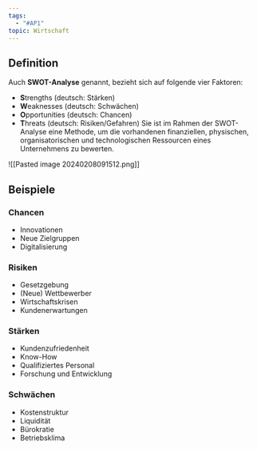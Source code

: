 ```yaml
---
tags:
  - "#AP1"
topic: Wirtschaft
---
```


## Definition 
Auch **SWOT-Analyse** genannt, bezieht sich auf folgende vier Faktoren:
- **S**trengths (deutsch: Stärken)
- **W**eaknesses (deutsch: Schwächen)
- **O**pportunities (deutsch: Chancen)
- **T**hreats (deutsch: Risiken/Gefahren)
Sie ist im Rahmen der SWOT-Analyse eine Methode, um die vorhandenen finanziellen, physischen, organisatorischen und technologischen Ressourcen eines Unternehmens zu bewerten.

![[Pasted image 20240208091512.png]]

## Beispiele
### Chancen 
+ Innovationen
+ Neue Zielgruppen
+ Digitalisierung
### Risiken
+ Gesetzgebung
+ (Neue) Wettbewerber
+ Wirtschaftskrisen 
+ Kundenerwartungen
### Stärken
+ Kundenzufriedenheit
+ Know-How
+ Qualifiziertes Personal
+ Forschung und Entwicklung
### Schwächen
+ Kostenstruktur
+ Liquidität
+ Bürokratie
+ Betriebsklima
